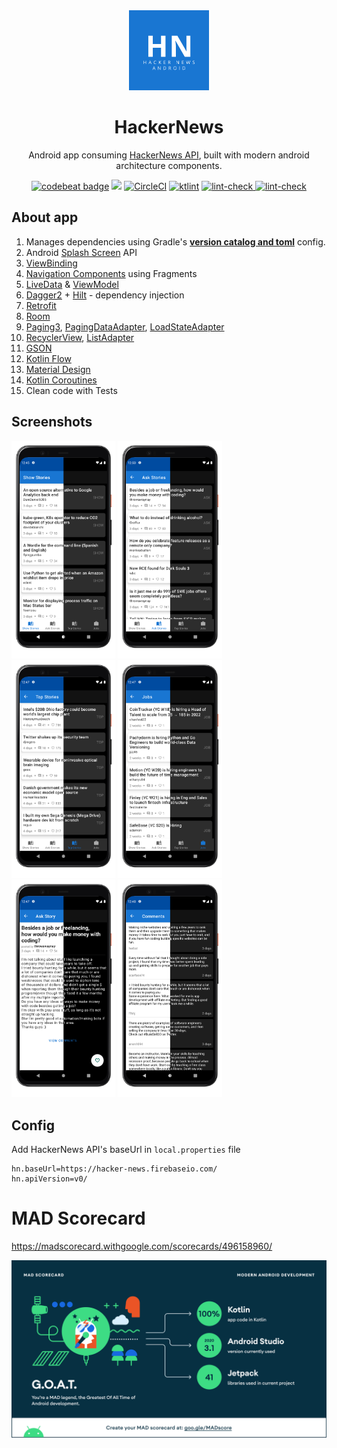 <div align="center">
   <img src="app/src/main/res/drawable/logo.png" height="128" width="128"/> 
   <h1 align="center"> HackerNews </h1>
   <p align="center">Android app consuming <a href="https://hacker-news.firebaseio.com/v0/">HackerNews API</a>, built with modern android architecture components.</p>
   <a  href="https://codebeat.co/projects/github-com-fayaz07-hackernews-main"><img alt="codebeat badge" src="https://codebeat.co/badges/4dcfd535-f589-4121-b014-e212a9abb337" /></a> 
   <a href="https://www.codacy.com/gh/fayaz07/HackerNews/dashboard?utm_source=github.com&amp;utm_medium=referral&amp;utm_content=fayaz07/HackerNews&amp;utm_campaign=Badge_Grade"><img src="https://app.codacy.com/project/badge/Grade/6eeaa36394cf4c75a8c751e2f9b9c7d0"/></a> 
   <a href="https://circleci.com/gh/fayaz07/HackerNews/tree/main"><img alt="CircleCI" src="https://circleci.com/gh/fayaz07/HackerNews/tree/main.svg?style=svg" /></a> 
   <a href="https://ktlint.github.io/"><img alt="ktlint" src="https://img.shields.io/badge/code%20style-%E2%9D%A4-FF4081.svg" /></a>
   <a href="https://github.com/fayaz07/HackerNews/actions/workflows/ktlint.yml"><img alt="lint-check" src="https://github.com/fayaz07/HackerNews/actions/workflows/ktlint.yml/badge.svg"/> </a>
   <a href="https://github.com/fayaz07/HackerNews/actions/workflows/detekt.yml"><img alt="lint-check" src="https://github.com/fayaz07/HackerNews/actions/workflows/detekt.yml/badge.svg"/> </a>
</div>

## About app

1. Manages dependencies using Gradle's [**version catalog and toml**](https://docs.gradle.org/current/userguide/platforms.html) config.
2. Android [Splash Screen](https://developer.android.com/guide/topics/ui/splash-screen) API
3. [ViewBinding](https://developer.android.com/topic/libraries/view-binding)
4. [Navigation Components](https://developer.android.com/guide/navigation/navigation-getting-started) using Fragments
5. [LiveData](https://developer.android.com/reference/android/arch/lifecycle/LiveData) & [ViewModel](https://developer.android.com/reference/android/arch/lifecycle/ViewModel)
6. [Dagger2](https://developer.android.com/training/dependency-injection/dagger-basics) + [Hilt](https://developer.android.com/training/dependency-injection/hilt-android) - dependency injection
7. [Retrofit](https://square.github.io/retrofit/)
8. [Room](https://developer.android.com/training/data-storage/room)
9. [Paging3](https://developer.android.com/topic/libraries/architecture/paging/v3-overview), [PagingDataAdapter](https://developer.android.com/reference/kotlin/androidx/paging/PagingDataAdapter), [LoadStateAdapter](https://developer.android.com/reference/kotlin/androidx/paging/LoadStateAdapter)
10. [RecyclerView](https://developer.android.com/guide/topics/ui/layout/recyclerview), [ListAdapter](https://developer.android.com/reference/androidx/recyclerview/widget/ListAdapter)
11. [GSON](https://github.com/google/gson)
12. [Kotlin Flow](https://developer.android.com/kotlin/flow)
13. [Material Design](https://material.io/develop/android)
14. [Kotlin Coroutines](https://developer.android.com/kotlin/coroutines)
15. Clean code with Tests

## Screenshots

<img src="screenshots/S1.png" width="33%" height="33%"/> <img src="screenshots/S2.png" width="33%" height="33%"/> <img src="screenshots/S3.png" width="33%" height="33%"/> <img src="screenshots/S4.png" width="33%" height="33%"/> <img src="screenshots/S5.png" width="33%" height="33%"/> <img src="screenshots/S6.png" width="33%" height="33%"/> 

## Config

Add HackerNews API's baseUrl in `local.properties` file

```properties
hn.baseUrl=https://hacker-news.firebaseio.com/
hn.apiVersion=v0/
```

# MAD Scorecard

https://madscorecard.withgoogle.com/scorecards/496158960/

<img src="screenshots/mad/summary.png"/>
